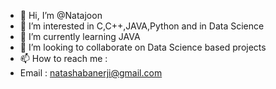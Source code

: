 - 👋 Hi, I’m @Natajoon
- 👀 I’m interested in C,C++,JAVA,Python and in Data Science 
- 🌱 I’m currently learning JAVA
- 💞️ I’m looking to collaborate on Data Science based projects
- 📫 How to reach me :
- Email : natashabanerji@gmail.com



